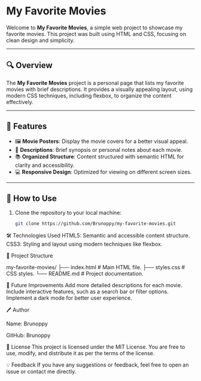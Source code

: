# My Favorite Movies

Welcome to **My Favorite Movies**, a simple web project to showcase my favorite movies. This project was built using HTML and CSS, focusing on clean design and simplicity.

---

## 🔍 Overview

The **My Favorite Movies** project is a personal page that lists my favorite movies with brief descriptions. It provides a visually appealing layout, using modern CSS techniques, including flexbox, to organize the content effectively.

---

## 🎯 Features

- 🖼️ **Movie Posters**: Display the movie covers for a better visual appeal.
- 📝 **Descriptions**: Brief synopsis or personal notes about each movie.
- 📚 **Organized Structure**: Content structured with semantic HTML for clarity and accessibility.
- 💻 **Responsive Design**: Optimized for viewing on different screen sizes.

---

## 🚀 How to Use

1. Clone the repository to your local machine:
   ```bash
   git clone https://github.com/Brunoppy/my-favorite-movies.git

🛠️ Technologies Used
HTML5: Semantic and accessible content structure.
CSS3: Styling and layout using modern techniques like flexbox.

📂 Project Structure

my-favorite-movies/
├── index.html     # Main HTML file.
├── styles.css     # CSS styles.
└── README.md      # Project documentation.


🌟 Future Improvements
Add more detailed descriptions for each movie.
Include interactive features, such as a search bar or filter options.
Implement a dark mode for better user experience.

🖊️ Author

Name: Brunoppy

GitHub: Brunoppy

📜 License
This project is licensed under the MIT License. You are free to use, modify, and distribute it as per the terms of the license.

💡 Feedback
If you have any suggestions or feedback, feel free to open an issue or contact me directly.

